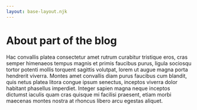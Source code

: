 ```yaml
---
layout: base-layout.njk
---
```


# About part of the blog

Hac convallis platea consectetur amet rutrum curabitur tristique eros, cras semper himenaeos tempus magnis et primis faucibus purus, ligula sociosqu tortor potenti mollis torquent sagittis volutpat, lorem ut augue magna porta hendrerit viverra. Montes amet convallis diam purus faucibus cum blandit, quis netus platea litora congue ipsum senectus, inceptos viverra dolor habitant phasellus imperdiet. Integer sapien magna neque inceptos dictumst iaculis quam cras quisque mi facilisi praesent, etiam morbi maecenas montes nostra at rhoncus libero arcu egestas aliquet.
